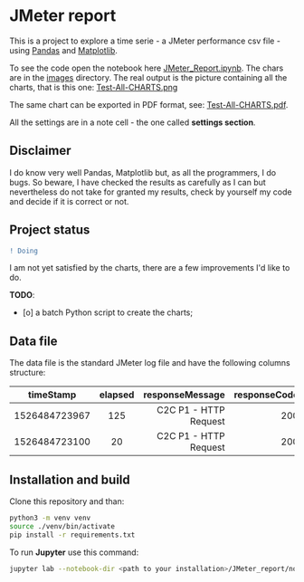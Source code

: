 # JMeter report
This is a project to explore a time serie - a JMeter performance csv file - using [Pandas](https://pandas.pydata.org/) and [Matplotlib](https://matplotlib.org/).

To see the code open the notebook here [JMeter_Report.ipynb](./notebook/JMeter_Report.ipynb).
The chars are in the [images](./images/) directory. 
The real output is the picture containing all the charts, that is this one: [Test-All-CHARTS.png](./images/Test-All-CHARTS.png)

The same chart can be exported in PDF format, see: [Test-All-CHARTS.pdf](./images/Test-All-CHARTS.pdf). 

All the settings are in a note cell - the one called **settings section**.

## Disclaimer
I do know very well Pandas, Matplotlib but, as all the programmers, I do bugs.
So beware, I have checked the results as carefully as I can but nevertheless do not take for granted my results, check by yourself my code and decide if it is correct or not.

## Project status
```diff
! Doing
```
I am not yet satisfied by the charts, there are a few improvements I'd like to do.

**TODO**: 
- [o] a batch Python script to create the charts; 

## Data file
The data file is the standard JMeter log file and have the following columns structure:

|timeStamp| elapsed | responseMessage | responseCode | responseCode | grpThreads | allThreads |
|:-------:|:---------------:| ------------:| ------------:| ----------:| ----------:| ----------:|
|1526484723967|125|C2C P1 - HTTP Request|200|OK|1|1|
|1526484723100|20|C2C P1 - HTTP Request|200|OK|1|1|

## Installation and build
Clone this repository and than:

```bash
python3 -m venv venv
source ./venv/bin/activate
pip install -r requirements.txt
```
To run **Jupyter** use this command:
```bash
jupyter lab --notebook-dir <path to your installation>/JMeter_report/notebook --port=9191
```

